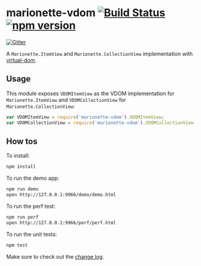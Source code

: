 # marionette-vdom [![Build Status](https://travis-ci.org/tiagorg/marionette-vdom.svg?branch=master)](https://travis-ci.org/tiagorg/marionette-vdom) [![npm version](https://badge.fury.io/js/marionette-vdom.svg)](http://badge.fury.io/js/marionette-vdom)

[![Gitter](https://badges.gitter.im/Join%20Chat.svg)](https://gitter.im/tiagorg/marionette-vdom?utm_source=badge&utm_medium=badge&utm_campaign=pr-badge&utm_content=badge)

A ```Marionette.ItemView``` and ```Marionette.CollectionView``` implementation with [virtual-dom](https://github.com/Matt-Esch/virtual-dom).

## Usage

This module exposes ```VDOMItemView``` as the VDOM implementation for ```Marionette.ItemView``` and ```VDOMCollectionView``` for ```Marionette.CollectionView```:

```javascript
var VDOMItemView = require('marionette-vdom').VDOMItemView;
var VDOMCollectionView = require('marionette-vdom').VDOMCollectionView;
```

## How tos

To install:

```bash
npm install
```

To run the demo app:

```bash
npm run demo
open http://127.0.0.1:9966/demo/demo.html
```

To run the perf test:

```bash
npm run perf
open http://127.0.0.1:9966/perf/perf.html
```

To run the unit tests:

```bash
npm test
```

Make sure to check out the [change log](changelog.md).

